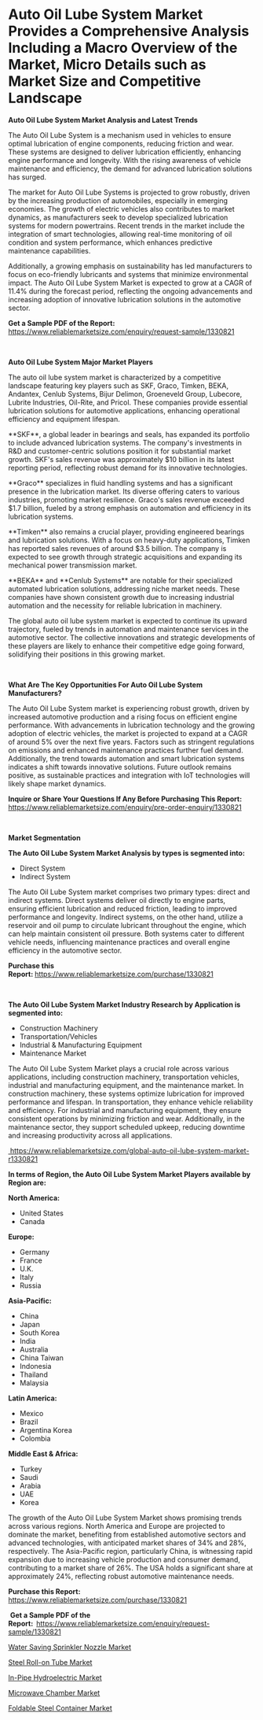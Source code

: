 <p><h1>Auto Oil Lube System Market Provides a Comprehensive Analysis Including a Macro Overview of the Market, Micro Details such as Market Size and Competitive Landscape</h1></p><p><strong>Auto Oil Lube System Market Analysis and Latest Trends</strong></p>
<p><p>The Auto Oil Lube System is a mechanism used in vehicles to ensure optimal lubrication of engine components, reducing friction and wear. These systems are designed to deliver lubrication efficiently, enhancing engine performance and longevity. With the rising awareness of vehicle maintenance and efficiency, the demand for advanced lubrication solutions has surged.</p><p>The market for Auto Oil Lube Systems is projected to grow robustly, driven by the increasing production of automobiles, especially in emerging economies. The growth of electric vehicles also contributes to market dynamics, as manufacturers seek to develop specialized lubrication systems for modern powertrains. Recent trends in the market include the integration of smart technologies, allowing real-time monitoring of oil condition and system performance, which enhances predictive maintenance capabilities.</p><p>Additionally, a growing emphasis on sustainability has led manufacturers to focus on eco-friendly lubricants and systems that minimize environmental impact. The Auto Oil Lube System Market is expected to grow at a CAGR of 11.4% during the forecast period, reflecting the ongoing advancements and increasing adoption of innovative lubrication solutions in the automotive sector.</p></p>
<p><strong>Get a Sample PDF of the Report:&nbsp;</strong> <a href="https://www.reliablemarketsize.com/enquiry/request-sample/1330821?utm_campaign=1133&utm_medium=2&utm_source=Github&utm_content=ia&utm_term=16102024&utm_id=auto-oil-lube-system">https://www.reliablemarketsize.com/enquiry/request-sample/1330821</a></p>
<p>&nbsp;</p>
<p><strong>Auto Oil Lube System Major Market Players</strong></p>
<p><p>The auto oil lube system market is characterized by a competitive landscape featuring key players such as SKF, Graco, Timken, BEKA, Andantex, Cenlub Systems, Bijur Delimon, Groeneveld Group, Lubecore, Lubrite Industries, Oil-Rite, and Pricol. These companies provide essential lubrication solutions for automotive applications, enhancing operational efficiency and equipment lifespan.</p><p>**SKF**, a global leader in bearings and seals, has expanded its portfolio to include advanced lubrication systems. The company's investments in R&D and customer-centric solutions position it for substantial market growth. SKF's sales revenue was approximately $10 billion in its latest reporting period, reflecting robust demand for its innovative technologies.</p><p>**Graco** specializes in fluid handling systems and has a significant presence in the lubrication market. Its diverse offering caters to various industries, promoting market resilience. Graco's sales revenue exceeded $1.7 billion, fueled by a strong emphasis on automation and efficiency in its lubrication systems.</p><p>**Timken** also remains a crucial player, providing engineered bearings and lubrication solutions. With a focus on heavy-duty applications, Timken has reported sales revenues of around $3.5 billion. The company is expected to see growth through strategic acquisitions and expanding its mechanical power transmission market.</p><p>**BEKA** and **Cenlub Systems** are notable for their specialized automated lubrication solutions, addressing niche market needs. These companies have shown consistent growth due to increasing industrial automation and the necessity for reliable lubrication in machinery.</p><p>The global auto oil lube system market is expected to continue its upward trajectory, fueled by trends in automation and maintenance services in the automotive sector. The collective innovations and strategic developments of these players are likely to enhance their competitive edge going forward, solidifying their positions in this growing market.</p></p>
<p>&nbsp;</p>
<p><strong>What Are The Key Opportunities For Auto Oil Lube System Manufacturers?</strong></p>
<p><p>The Auto Oil Lube System market is experiencing robust growth, driven by increased automotive production and a rising focus on efficient engine performance. With advancements in lubrication technology and the growing adoption of electric vehicles, the market is projected to expand at a CAGR of around 5% over the next five years. Factors such as stringent regulations on emissions and enhanced maintenance practices further fuel demand. Additionally, the trend towards automation and smart lubrication systems indicates a shift towards innovative solutions. Future outlook remains positive, as sustainable practices and integration with IoT technologies will likely shape market dynamics.</p></p>
<p><strong>Inquire or Share Your Questions If Any Before Purchasing This Report:</strong> <a href="https://www.reliablemarketsize.com/enquiry/pre-order-enquiry/1330821?utm_campaign=1133&utm_medium=2&utm_source=Github&utm_content=ia&utm_term=16102024&utm_id=auto-oil-lube-system">https://www.reliablemarketsize.com/enquiry/pre-order-enquiry/1330821</a></p>
<p>&nbsp;</p>
<p><strong>Market Segmentation</strong></p>
<p><strong>The Auto Oil Lube System Market Analysis by types is segmented into:</strong></p>
<p><ul><li>Direct System</li><li>Indirect System</li></ul></p>
<p><p>The Auto Oil Lube System market comprises two primary types: direct and indirect systems. Direct systems deliver oil directly to engine parts, ensuring efficient lubrication and reduced friction, leading to improved performance and longevity. Indirect systems, on the other hand, utilize a reservoir and oil pump to circulate lubricant throughout the engine, which can help maintain consistent oil pressure. Both systems cater to different vehicle needs, influencing maintenance practices and overall engine efficiency in the automotive sector.</p></p>
<p><strong>Purchase this Report:&nbsp;</strong><a href="https://www.reliablemarketsize.com/purchase/1330821?utm_campaign=1133&utm_medium=2&utm_source=Github&utm_content=ia&utm_term=16102024&utm_id=auto-oil-lube-system">https://www.reliablemarketsize.com/purchase/1330821</a></p>
<p>&nbsp;</p>
<p><strong>The Auto Oil Lube System Market Industry Research by Application is segmented into:</strong></p>
<p><ul><li>Construction Machinery</li><li>Transportation/Vehicles</li><li>Industrial & Manufacturing Equipment</li><li>Maintenance Market</li></ul></p>
<p><p>The Auto Oil Lube System Market plays a crucial role across various applications, including construction machinery, transportation vehicles, industrial and manufacturing equipment, and the maintenance market. In construction machinery, these systems optimize lubrication for improved performance and lifespan. In transportation, they enhance vehicle reliability and efficiency. For industrial and manufacturing equipment, they ensure consistent operations by minimizing friction and wear. Additionally, in the maintenance sector, they support scheduled upkeep, reducing downtime and increasing productivity across all applications.</p></p>
<p><a href="https://www.reliablemarketsize.com/global-auto-oil-lube-system-market-r1330821?utm_campaign=1133&utm_medium=2&utm_source=Github&utm_content=ia&utm_term=16102024&utm_id=auto-oil-lube-system">&nbsp;https://www.reliablemarketsize.com/global-auto-oil-lube-system-market-r1330821</a></p>
<p><strong>In terms of Region, the Auto Oil Lube System Market Players available by Region are:</strong></p>
<p>
    <p> <strong> North America: </strong>
        <ul>
            <li>United States</li>
            <li>Canada</li>
        </ul>
        </p> 
    <p> <strong> Europe: </strong>
        <ul>
            <li>Germany</li>
            <li>France</li>
            <li>U.K.</li>
            <li>Italy</li>
            <li>Russia</li>
        </ul>
        </p> 
    <p> <strong> Asia-Pacific: </strong>
        <ul>
            <li>China</li>
            <li>Japan</li>
            <li>South Korea</li>
            <li>India</li>
            <li>Australia</li>
            <li>China Taiwan</li>
            <li>Indonesia</li>
            <li>Thailand</li>
            <li>Malaysia</li>
        </ul>
        </p> 
    <p> <strong> Latin America: </strong>
        <ul>
            <li>Mexico</li>
            <li>Brazil</li>
            <li>Argentina Korea</li>
            <li>Colombia</li>
        </ul>
        </p> 
    <p> <strong> Middle East & Africa: </strong>
        <ul>
            <li>Turkey</li>
            <li>Saudi</li>
            <li>Arabia</li>
            <li>UAE</li>
            <li>Korea</li>
        </ul>
    </p>
    </p>
<p><p>The growth of the Auto Oil Lube System Market shows promising trends across various regions. North America and Europe are projected to dominate the market, benefiting from established automotive sectors and advanced technologies, with anticipated market shares of 34% and 28%, respectively. The Asia-Pacific region, particularly China, is witnessing rapid expansion due to increasing vehicle production and consumer demand, contributing to a market share of 26%. The USA holds a significant share at approximately 24%, reflecting robust automotive maintenance needs.</p></p>
<p><strong>Purchase this Report: </strong><a href="https://www.reliablemarketsize.com/purchase/1330821?utm_campaign=1133&utm_medium=2&utm_source=Github&utm_content=ia&utm_term=16102024&utm_id=auto-oil-lube-system">https://www.reliablemarketsize.com/purchase/1330821</a></p>
<p>&nbsp;<strong>Get a Sample PDF of the Report:&nbsp;&nbsp;</strong><a href="https://www.reliablemarketsize.com/enquiry/request-sample/1330821?utm_campaign=1133&utm_medium=2&utm_source=Github&utm_content=ia&utm_term=16102024&utm_id=auto-oil-lube-system">https://www.reliablemarketsize.com/enquiry/request-sample/1330821</a></p>
<p><strong></strong></p>
<p><p><a href="https://github.com/maegansw4/Market-Research-Report-List-1/blob/main/water-saving-sprinkler-nozzle-market.md?utm_campaign=1133&utm_medium=2&utm_source=Github&utm_content=ia&utm_term=16102024&utm_id=auto-oil-lube-system">Water Saving Sprinkler Nozzle Market</a></p><p><a href="https://www.linkedin.com/pulse/global-steel-roll-on-tube-market-trends-innovations-forward-looking-vyatf?utm_campaign=1133&utm_medium=2&utm_source=Github&utm_content=ia&utm_term=16102024&utm_id=auto-oil-lube-system">Steel Roll-on Tube Market</a></p><p><a href="https://github.com/carmelinarqcpk/Market-Research-Report-List-1/blob/main/in-pipe-hydroelectric-market.md?utm_campaign=1133&utm_medium=2&utm_source=Github&utm_content=ia&utm_term=16102024&utm_id=auto-oil-lube-system">In-Pipe Hydroelectric Market</a></p><p><a href="https://issuu.com/reportprime-2/docs/microwave-chamber-market-size-2030._b3514b8f9733c4?utm_campaign=1133&utm_medium=2&utm_source=Github&utm_content=ia&utm_term=16102024&utm_id=auto-oil-lube-system">Microwave Chamber Market</a></p><p><a href="https://www.linkedin.com/pulse/foldable-steel-container-market-trends-insights-type-application-kxrfc?trk=public_post_embed_feed-article-content&utm_campaign=1133&utm_medium=2&utm_source=Github&utm_content=ia&utm_term=16102024&utm_id=auto-oil-lube-system">Foldable Steel Container Market</a></p></p>